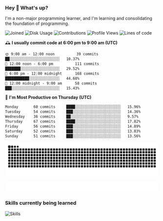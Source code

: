 ### Hey :wave: What's up?

I'm a non-major programming learner, and I'm learning and consolidating the foundation of programming.

<!--START_SECTION:waka-->
![Joined](http://img.shields.io/badge/Joined-7%20years%20ago-6D67E4?style=flat&labelColor=453C67)
![Disk Usage](http://img.shields.io/badge/Github%27s%20Storage-602.4%20MB-FD841F?style=flat&labelColor=E14D2A)
![Contributions](http://img.shields.io/badge/Contributions%20in%202023-502-7DCE13?style=flat&labelColor=2B7A0B)
![Profile Views](http://img.shields.io/badge/Profile%20Views-0-3AB4F2?style=flat&labelColor=0078AA)
![Lines of code](https://img.shields.io/badge/Lines%20of%20code-2%20Million%20Lines%20of%20code-FF8B8B?style=flat&labelColor=EB4747)

🕰️ **I usually commit code at 6:00 pm to 9:00 am (UTC)** 

```text
🌞 9:00 am - 12:00 noon          39 commits     ██░░░░░░░░░░░░░░░░░░░░░░░   10.37% 
🌆 12:00 noon - 6:00 pm          111 commits    ███████░░░░░░░░░░░░░░░░░░   29.52% 
🌃 6:00 pm - 12:00 midnight      168 commits    ███████████░░░░░░░░░░░░░░   44.68% 
🌙 12:00 midnight - 9:00 am      58 commits     ███░░░░░░░░░░░░░░░░░░░░░░   15.43%
```
📅 **I'm Most Productive on Thursday (UTC)** 

```text
Monday       60 commits     ████░░░░░░░░░░░░░░░░░░░░░   15.96% 
Tuesday      54 commits     ███░░░░░░░░░░░░░░░░░░░░░░   14.36% 
Wednesday    36 commits     ██░░░░░░░░░░░░░░░░░░░░░░░   9.57% 
Thursday     67 commits     ████░░░░░░░░░░░░░░░░░░░░░   17.82% 
Friday       56 commits     ███░░░░░░░░░░░░░░░░░░░░░░   14.89% 
Saturday     52 commits     ███░░░░░░░░░░░░░░░░░░░░░░   13.83% 
Sunday       51 commits     ███░░░░░░░░░░░░░░░░░░░░░░   13.56%
```

<!--END_SECTION:waka-->

![Snake animation](https://raw.githubusercontent.com/dirname/dirname/output/snake.svg)

![metrics](github-metrics.svg)

### Skills currently being learned

![Skills](https://skillicons.dev/icons?i=linux,rust,go,solidity,typescript,bash,git,postgres,mysql,redis,mongo,docker,kubernetes,grafana,prometheus)
